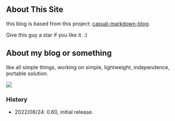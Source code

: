## About This Site

this blog is based from this project:  [casual-markdown-blog](https://github.com/casualwriter/casual-markdown-blog).

Give this guy a star if you like it. :)

## About my blog or something

like all simple things, working on simple, lightweight, independence, portable solution.

![](campo02.jpg)

### History

* 2022/08/24: 0.60, initial release.
